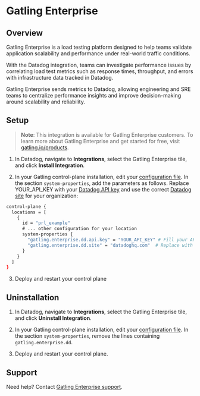 # Gatling Enterprise

## Overview

Gatling Enterprise is a load testing platform designed to help teams validate application scalability and performance under real-world traffic conditions.

With the Datadog integration, teams can investigate performance issues by correlating load test metrics such as response times, throughput, and errors with infrastructure data tracked in Datadog.

Gatling Enterprise sends metrics to Datadog, allowing engineering and SRE teams to centralize performance insights and improve decision-making around scalability and reliability.


## Setup

> **Note**: This integration is available for Gatling Enterprise customers. To learn more about Gatling Enterprise and get started for free, visit [gatling.io/products][1].

1. In Datadog, navigate to **Integrations**, select the Gatling Enterprise tile, and click **Install Integration**.

2. In your Gatling control-plane installation, edit your [configuration file][2]. In the section `system-properties`, add the parameters as follows. Replace YOUR_API_KEY with your [Datadog API key][3] and use the correct [Datadog site][4] for your organization:

```bash
control-plane {
  locations = [
    {
      id = "prl_example"
      # ... other configuration for your location
      system-properties {
        "gatling.enterprise.dd.api.key" = "YOUR_API_KEY" # Fill your API key here
        "gatling.enterprise.dd.site" = "datadoghq.com"  # Replace with your Datadog site
      }
    }
  ]
}
```

3. Deploy and restart your control plane

## Uninstallation

1. In Datadog, navigate to **Integrations**, select the Gatling Enterprise tile, and click **Uninstall Integration**.

2. In your Gatling control-plane installation, edit your [configuration file][5]. In the section `system-properties`, remove the lines containing `gatling.enterprise.dd`.
   
3. Deploy and restart your control plane.

## Support

Need help? Contact [Gatling Enterprise support][6].



[1]: https://gatling.io/products
[2]: https://docs.gatling.io/reference/install/cloud/private-locations/introduction/
[3]: https://docs.datadoghq.com/account_management/api-app-keys/
[4]: https://docs.datadoghq.com/getting_started/site/
[5]: https://docs.gatling.io/reference/install/cloud/private-locations/introduction
[6]: https://gatlingcorp.atlassian.net/servicedesk/customer/portal/8